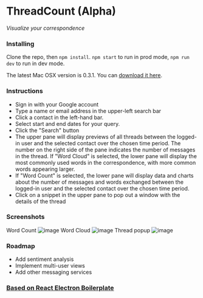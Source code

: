 # ThreadCount (Alpha)

_Visualize your correspondence_

### Installing

Clone the repo, then `npm install`. `npm start` to run in prod mode, `npm run dev` to run in dev mode.

The latest Mac OSX version is 0.3.1. You can [download it here](https://www.dropbox.com/s/qapqzsggixqqpza/ThreadCount-0.3.1.dmg?dl=0).

### Instructions

- Sign in with your Google account
- Type a name or email address in the upper-left search bar
- Click a contact in the left-hand bar.
- Select start and end dates for your query.
- Click the "Search" button
- The upper pane will display previews of all threads between the logged-in user and the selected contact over the chosen time period. The number on the right side of the pane indicates the number of messages in the thread. If "Word Cloud" is selected, the lower pane will display the most commonly used words in the correspondence, with more common words appearing larger.
- If "Word Count" is selected, the lower pane will display data and charts about the number of messages and words exchanged between the logged-in user and the selected contact over the chosen time period.
- Click on a snippet in the upper pane to pop out a window with the details of the thread

### Screenshots

Word Count
![image](https://i.imgur.com/FhAdV3Z.png)
Word Cloud
![image](https://i.imgur.com/C3uZ9NZ.png)
Thread popup
![image](https://i.imgur.com/sr2B3GD.png)


### Roadmap

- Add sentiment analysis
- Implement multi-user views
- Add other messaging services

### [Based on React Electron Boilerplate](https://github.com/chentsulin/electron-react-boilerplate)
